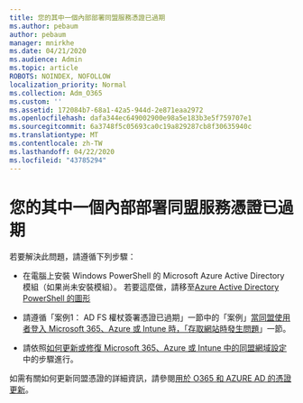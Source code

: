 ```yaml
---
title: 您的其中一個內部部署同盟服務憑證已過期
ms.author: pebaum
author: pebaum
manager: mnirkhe
ms.date: 04/21/2020
ms.audience: Admin
ms.topic: article
ROBOTS: NOINDEX, NOFOLLOW
localization_priority: Normal
ms.collection: Adm_O365
ms.custom: ''
ms.assetid: 172084b7-68a1-42a5-944d-2e871eaa2972
ms.openlocfilehash: dafa344ec649002900e98a5e183b3e5f759707e1
ms.sourcegitcommit: 6a3748f5c05693ca0c19a829287cb8f30635940c
ms.translationtype: MT
ms.contentlocale: zh-TW
ms.lasthandoff: 04/22/2020
ms.locfileid: "43785294"
---
```

# <a name="one-of-your-on-premises-federation-service-certificates-is-expiring"></a>您的其中一個內部部署同盟服務憑證已過期

若要解決此問題，請遵循下列步驟：
  
- 在電腦上安裝 Windows PowerShell 的 Microsoft Azure Active Directory 模組（如果尚未安裝模組）。 若要這麼做，請移至[Azure Active Directory PowerShell 的圖形](https://docs.microsoft.com/powershell/azure/active-directory/install-adv2?view=azureadps-2.0)
    
- 請遵循「案例1： AD FS 權杖簽署憑證已過期」一節中的「案例」[當同盟使用者登入 Microsoft 365、Azure 或 Intune 時，「存取網站時發生問題](https://support.microsoft.com/help/2713898/there-was-a-problem-accessing-the-site-error-from-ad-fs-when-a-federat)」一節。
    
- 請依照[如何更新或修復 Microsoft 365、Azure 或 Intune 中的同盟網域設定](https://support.microsoft.com/help/2647048/how-to-update-or-repair-the-settings-of-a-federated-domain-in-office-3)中的步驟進行。
    
如需有關如何更新同盟憑證的詳細資訊，請參閱[用於 O365 和 AZURE AD 的憑證更新](https://docs.microsoft.com/azure/active-directory/connect/active-directory-aadconnect-o365-certs)。
  

